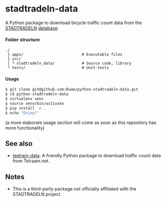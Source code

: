 # stadtradeln-data
A Python package to download bicycle traffic count data from the [STADTRADELN](https://www.stadtradeln.de/home) [database](https://www.mcloud.de/web/guest/suche/-/results/detail/ECF9DF02-37DC-4268-B017-A7C2CF302006).

#### Folder structure
```
./
 ├ apps/                          # Executable files
 ├ src/
 │ └ stadtradeln_data/            # Source code, library 
 └ tests/                         # Unit-tests
```

#### Usage
```bash
$ git clone git@github.com:Duam/python-stadtradeln-data.git
$ cd python-stadtradeln-data
$ virtualenv venv
$ source venv/bin/activate
$ pip install -e .
$ echo "Enjoy!"
```

(a more elaborate usage section will come as soon as this repository has more functionality)

## See also
- [teelram-data](https://github.com/barentsen/telraam-data): A friendly Python package to download traffic count data from Telraam.net.

## Notes
- This is a third-party package not officially affiliated with the STADTRADELN project.